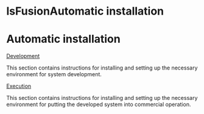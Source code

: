 # lsFusionAutomatic installation

# Automatic installation

[Development](Development_auto_.md)

This section contains instructions for installing and setting up the necessary environment for system development.

[Execution](Execution_auto_.md)

This section contains instructions for installing and setting up the necessary environment for putting the developed system into commercial operation.
